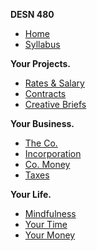 **DESN 480**
* [Home](/)
* [Syllabus](/syllabus/README.md)

**Your Projects.**
* [Rates & Salary](/salary/README.md)
* [Contracts](/your-project/contracts/README.md)
* [Creative Briefs](your-project/creative-briefs/README.md)

**Your Business.**
* [The Co.](/your-business/one-sheets/README.md)
* [Incorporation](/business/incorporation.md)
* [Co. Money](/business/co-money.md)
* [Taxes](/taxes/README.md)

**Your Life.**
* [Mindfulness](/mindfulness/README.md)
* [Your Time](/mindfulness/time-management.md)
* [Your Money](/mindfulness/personal-budgeting.md)
